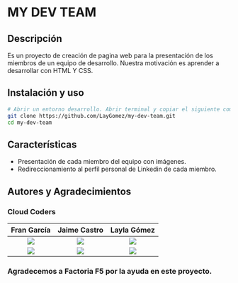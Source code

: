 
# MY DEV TEAM
## Descripción
Es un proyecto de creación de pagina web para la presentación de los miembros de un equipo de desarrollo. Nuestra motivación es aprender a desarrollar con HTML Y CSS.
## Instalación y uso
```bash
# Abrir un entorno desarrollo. Abrir terminal y copiar el siguiente comando
git clone https://github.com/LayGomez/my-dev-team.git
cd my-dev-team
```
## Características
- Presentación de cada miembro del equipo con imágenes.
- Redireccionamiento al perfil personal de Linkedin de cada miembro.
## Autores y Agradecimientos
### Cloud Coders
| **Fran García** | **Jaime Castro** | **Layla Gómez**|
|:-:|:-:|:-:|
| <a href="https://github.com/FranGarciaga"> <img src="https://img.shields.io/badge/github-%23121011.svg?&style=for-the-badge&logo=github&logoColor=white"/></a> | <a href="https://github.com/JAIMECASTRO-code"> <img src="https://img.shields.io/badge/github-%23121011.svg?&style=for-the-badge&logo=github&logoColor=white"/></a> | <a href="https://github.com/LayGomez"> <img src="https://img.shields.io/badge/github-%23121011.svg?&style=for-the-badge&logo=github&logoColor=white"/></a> |
| <a href="https://www.linkedin.com/in/frangarciagarrido/"> <img src="https://img.shields.io/badge/linkedin%20-%230077B5.svg?&style=for-the-badge&logo=linkedin&logoColor=white"/></a> | <a href="https://www.linkedin.com/in/jaimecastrosabogal/"><img src="https://img.shields.io/badge/linkedin%20-%230077B5.svg?&style=for-the-badge&logo=linkedin&logoColor=white"/></a> | <a href="https://www.linkedin.com/in/layla-gomez-vallejos"> <img src="https://img.shields.io/badge/linkedin%20-%230077B5.svg?&style=for-the-badge&logo=linkedin&logoColor=white"/></a> 
### Agradecemos a Factoria F5 por la ayuda en este proyecto.
